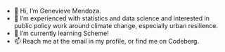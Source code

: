 - 👋 Hi, I’m Genevieve Mendoza.
- 👀 I’m experienced with statistics and data science and interested in public policy work around climate change, especially urban resilience.
- 🌱 I’m currently learning Scheme!
- 📫 Reach me at the email in my profile, or find me on Codeberg.

<!---
genevieve-me/genevieve-me is a ✨ special ✨ repository because its `README.md` (this file) appears on your GitHub profile.
You can click the Preview link to take a look at your changes.
--->
